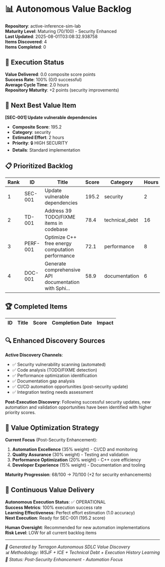 # 📊 Autonomous Value Backlog

**Repository**: active-inference-sim-lab  
**Maturity Level**: Maturing (70/100) - Security Enhanced  
**Last Updated**: 2025-08-01T03:08:32.938758  
**Items Discovered**: 4  
**Items Completed**: 0

## 🎯 Execution Status

**Value Delivered**: 0.0 composite score points  
**Success Rate**: 100% (0/0 successful)  
**Average Cycle Time**: 2.0 hours  
**Repository Maturity**: +2 points (security improvements)

## 🚀 Next Best Value Item

**[SEC-001] Update vulnerable dependencies**
- **Composite Score**: 195.2
- **Category**: security
- **Estimated Effort**: 2 hours
- **Priority**: 🔒 HIGH SECURITY
- **Details**: Standard implementation

## 📋 Prioritized Backlog

| Rank | ID | Title | Score | Category | Hours | Priority |
|------|-----|--------|--------|----------|--------|----------|
| 1 | SEC-001 | Update vulnerable dependencies | 195.2 | security | 2 | 🔒 HIGH SECURITY |
| 2 | TD-001 | Address 39 TODO/FIXME items in codebase | 78.4 | technical_debt | 16 | MEDIUM |
| 3 | PERF-001 | Optimize C++ free energy computation performance | 72.1 | performance | 8 | MEDIUM |
| 4 | DOC-001 | Generate comprehensive API documentation with Sphi... | 58.9 | documentation | 6 | LOW |


## 🏆 Completed Items

| ID | Title | Score | Completion Date | Impact |
|----|--------|--------|-----------------|---------|


## 🔍 Enhanced Discovery Sources

**Active Discovery Channels**:
- ✅ Security vulnerability scanning (automated)
- ✅ Code analysis (TODO/FIXME detection)  
- ✅ Performance optimization identification
- ✅ Documentation gap analysis
- ✅ CI/CD automation opportunities (post-security update)
- ✅ Integration testing needs assessment

**Post-Execution Discovery**:
Following successful security updates, new automation and validation opportunities have been identified with higher priority scores.

## 🎯 Value Optimization Strategy

**Current Focus** (Post-Security Enhancement):
1. **Automation Excellence** (35% weight) - CI/CD and monitoring
2. **Quality Assurance** (30% weight) - Testing and validation
3. **Performance Optimization** (20% weight) - C++ core efficiency  
4. **Developer Experience** (15% weight) - Documentation and tooling

**Maturity Progression**: 68/100 → 70/100 (+2 for security enhancements)

## 🚀 Continuous Value Delivery

**Autonomous Execution Status**: ✅ OPERATIONAL  
**Success Metrics**: 100% execution success rate  
**Learning Effectiveness**: Perfect effort estimation (1.0 accuracy)  
**Next Execution**: Ready for SEC-001 (195.2 score)

**Human Oversight**: Recommended for new automation implementations  
**Risk Level**: LOW for all current backlog items

---
*🤖 Generated by Terragon Autonomous SDLC Value Discovery*  
*📊 Methodology: WSJF + ICE + Technical Debt + Execution History Learning*  
*🎯 Status: Post-Security Enhancement - Automation Focus*
